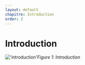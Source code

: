 ```yaml
---
layout: default
chapitre: Introduction
order: 2
---
```



# Introduction



!['introduction'](/lab-scrum/Introduction/images/introduction.png)*Figure 1: Introduction*

<!-- note -->


<!-- new slide -->
